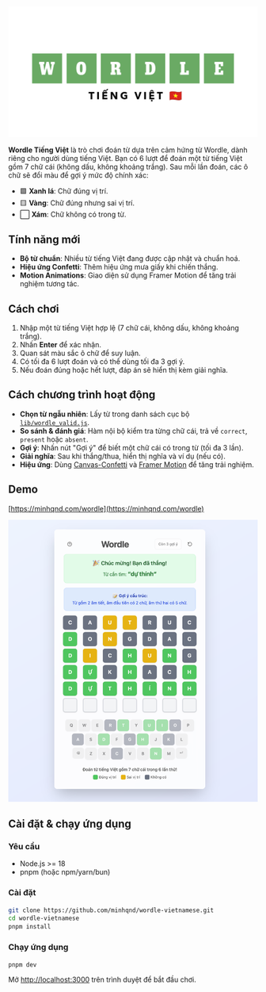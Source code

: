 ![Wordle Vietnamese](public/img/wordle_vi_1200x630.png)

**Wordle Tiếng Việt** là trò chơi đoán từ dựa trên cảm hứng từ Wordle, dành riêng cho người dùng tiếng Việt. Bạn có 6 lượt để đoán một từ tiếng Việt gồm 7 chữ cái (không dấu, không khoảng trắng). Sau mỗi lần đoán, các ô chữ sẽ đổi màu để gợi ý mức độ chính xác:

- 🟩 **Xanh lá**: Chữ đúng vị trí.  
- 🟨 **Vàng**: Chữ đúng nhưng sai vị trí.  
- ⬜ **Xám**: Chữ không có trong từ.

## Tính năng mới
- **Bộ từ chuẩn**: Nhiều từ tiếng Việt đang được cập nhật và chuẩn hoá.  
- **Hiệu ứng Confetti**: Thêm hiệu ứng mưa giấy khi chiến thắng.  
- **Motion Animations**: Giao diện sử dụng Framer Motion để tăng trải nghiệm tương tác.

## Cách chơi
1. Nhập một từ tiếng Việt hợp lệ (7 chữ cái, không dấu, không khoảng trắng).  
2. Nhấn **Enter** để xác nhận.  
3. Quan sát màu sắc ô chữ để suy luận.  
4. Có tối đa 6 lượt đoán và có thể dùng tối đa 3 gợi ý.  
5. Nếu đoán đúng hoặc hết lượt, đáp án sẽ hiển thị kèm giải nghĩa.

## Cách chương trình hoạt động
- **Chọn từ ngẫu nhiên**: Lấy từ trong danh sách cục bộ [`lib/wordle_valid.js`](lib/wordle_valid.js).  
- **So sánh & đánh giá**: Hàm nội bộ kiểm tra từng chữ cái, trả về `correct`, `present` hoặc `absent`.  
- **Gợi ý**: Nhấn nút "Gợi ý" để biết một chữ cái có trong từ (tối đa 3 lần).  
- **Giải nghĩa**: Sau khi thắng/thua, hiển thị nghĩa và ví dụ (nếu có).  
- **Hiệu ứng**: Dùng [Canvas-Confetti](https://www.npmjs.com/package/canvas-confetti) và [Framer Motion](https://www.framer.com/motion/) để tăng trải nghiệm.  

## Demo
[https://minhqnd.com/wordle](https://minhqnd.com/wordle)

![Demo Wordle Tiếng Việt](public/screenshot.png)

## Cài đặt & chạy ứng dụng
### Yêu cầu
- Node.js >= 18
- pnpm (hoặc npm/yarn/bun)

### Cài đặt
```bash
git clone https://github.com/minhqnd/wordle-vietnamese.git
cd wordle-vietnamese
pnpm install
```

### Chạy ứng dụng
```bash
pnpm dev
```
Mở [http://localhost:3000](http://localhost:3000) trên trình duyệt để bắt đầu chơi.

